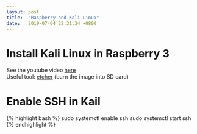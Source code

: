 ```yaml
---
layout: post
title:  "Raspberry and Kali Linux"
date:   2019-07-04 22:31:34 +0800
---
```


# Install Kali Linux in Raspberry 3
See the youtube video [here](https://www.youtube.com/watch?v=yCD4x38yOSg) <br>
Useful tool: [etcher](https://www.balena.io/etcher/) (burn the image into SD card)

# Enable SSH in Kail
{% highlight bash %}
sudo systemctl enable ssh
sudo systemctl start ssh
{% endhighlight %}